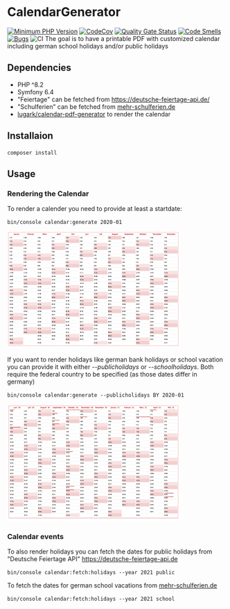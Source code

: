 # CalendarGenerator
[![Minimum PHP Version](https://img.shields.io/badge/php-%3E%3D%208.2-8892BF.svg)](https://php.net/)
[![CodeCov](https://img.shields.io/codecov/c/gh/lugark/CalendarGenerator?label=CodeCov)](https://codecov.io/gh/lugark/CalendarGenerator)
[![Quality Gate Status](https://sonarcloud.io/api/project_badges/measure?project=lugark_CalendarGenerator&metric=alert_status)](https://sonarcloud.io/summary/new_code?id=lugark_CalendarGenerator)
[![Code Smells](https://sonarcloud.io/api/project_badges/measure?project=lugark_CalendarGenerator&metric=code_smells)](https://sonarcloud.io/summary/new_code?id=lugark_CalendarGenerator)
[![Bugs](https://sonarcloud.io/api/project_badges/measure?project=lugark_CalendarGenerator&metric=bugs)](https://sonarcloud.io/summary/new_code?id=lugark_CalendarGenerator)
![CI](https://github.com/lugark/CalendarGenerator/workflows/CI/badge.svg)
The goal is to have a printable PDF with customized calendar including german school holidays and/or public holidays

## Dependencies
- PHP ^8.2
- Symfony 6.4
- "Feiertage" can be fetched from https://deutsche-feiertage-api.de/
- "Schulferien" can be fetched from [mehr-schulferien.de](https://www.mehr-schulferien.de/)
- [lugark/calendar-pdf-generator](https://github.com/lugark/calendar-pdf-renderer) to render the calendar
## Installaion
```
composer install
```

## Usage 
### Rendering the Calendar
To render a calender you need to provide at least a startdate:
```
bin/console calendar:generate 2020-01
```
<img width="400" height="auto" src="docs/images/Calendar.png" alt="Generated calendar" />

If you want to render holidays like german bank holidays or school vacation you can provide it with either *--publicholidays* or *--schoolholidays*.
Both require the federal country to be specified (as those dates differ in germany)
```
bin/console calendar:generate --publicholidays BY 2020-01
```
<img width="400" height="auto" src="docs/images/CalendarDifferentStart_Holidays.png" alt="Calendar with different start and holidays" />

### Calendar events
To also render holidays you can fetch the dates for public holidays from "Deutsche Feiertage API"  https://deutsche-feiertage-api.de 

```
bin/console calendar:fetch:holidays --year 2021 public
```

To fetch the dates for german school vacations from [mehr-schulferien.de](https://www.mehr-schulferien.de/)
```
bin/console calendar:fetch:holidays --year 2021 school
```
